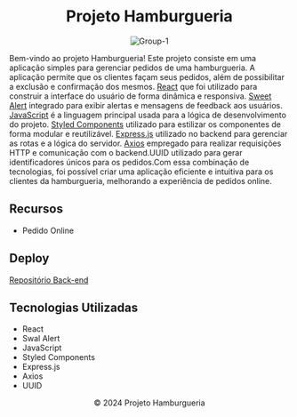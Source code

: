 
  <h1 align="center">Projeto Hamburgueria</h1>
    <p align="center"> <img src="https://i.ibb.co/PD9WTnj/Group-1-1.png" alt="Group-1" border="0"/> </p>
    <p>  Bem-vindo ao projeto Hamburgueria! Este projeto consiste em uma aplicação simples para gerenciar pedidos de uma hamburgueria. A aplicação permite que os clientes façam seus pedidos, além de possibilitar a exclusão e confirmação dos mesmos. <a href="https://react.dev/">React</a>  que foi utilizado para construir a interface do usuário de forma dinâmica e responsiva. <a href="https://sweetalert2.github.io/">Sweet Alert</a>  integrado para exibir alertas e mensagens de feedback aos usuários. <a href="https://devdocs.io/javascript/">JavaScript</a>  é a linguagem principal usada para a lógica de desenvolvimento do projeto. <a href="https://styled-components.com/docs">Styled Components</a>  utilizado para estilizar os componentes de forma modular e reutilizável. <a href="https://expressjs.com/">Express.js</a>  utilizado no backend para gerenciar as rotas e a lógica do servidor. <a href="https://axios-http.com/docs/api_intro">Axios</a>  empregado para realizar requisições HTTP e comunicação com o backend.UUID utilizado para gerar identificadores únicos para os pedidos.Com essa combinação de tecnologias, foi possível criar uma aplicação eficiente e intuitiva para os clientes da hamburgueria, melhorando a experiência de pedidos online.
</p>
  <h2>Recursos</h2>
  <ul>
    <li>Pedido Online</li>
  </ul>

<h2>Deploy</h2>
   <p>
        <a href="https://github.com/katyalmeida/hamburgueria-backend.git">Repositório Back-end</a>
    </p>
 <h2>Tecnologias Utilizadas</h2>
    <ul>
        <li>React</li>
        <li>Swal Alert</li>
        <li>JavaScript</li>
        <li>Styled Components</li>
        <li>Express.js</li>
        <li>Axios</li>
        <li>UUID</li>
    </ul>

   <footer align="center">
        &copy; 2024 Projeto Hamburgueria
    </footer>
